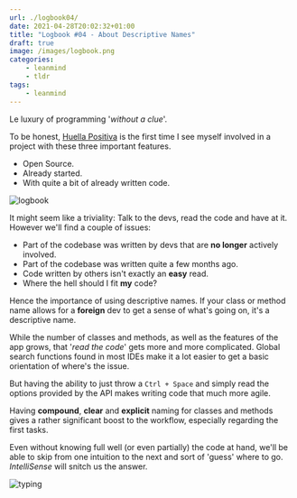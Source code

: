 ```yaml
---
url: ./logbook04/
date: 2021-04-28T20:02:32+01:00
title: "Logbook #04 - About Descriptive Names"
draft: true
image: /images/logbook.png
categories:
    - leanmind
    - tldr
tags:
    - leanmind
---
```


Le luxury of programming '_without a clue_'.

<!--more-->

To be honest, [Huella Positiva](https://github.com/ayudadigital/huelladigital-backend) is the first time I see myself involved in a project with these three important features.

-   Open Source.
-   Already started.
-   With quite a bit of already written code.

![logbook](../../../images/ship.gif)

It might seem like a triviality: Talk to the devs, read the code and have at it.
However we'll find a couple of issues:

-   Part of the codebase was written by devs that are **no longer** actively involved.
-   Part of the codebase was written quite a few months ago.
-   Code written by others isn't exactly an **easy** read.
-   Where the hell should I fit **my** code?

Hence the importance of using descriptive names.
If your class or method name allows for a **foreign** dev to get a sense of what's going on, it's a descriptive name.

While the number of classes and methods, as well as the features of the app grows, that '_read the code_' gets more and more complicated.
Global search functions found in most IDEs make it a lot easier to get a basic orientation of where's the issue.

But having the ability to just throw a `Ctrl + Space` and simply read the options provided by the API makes writing code that much more agile.

Having **compound**, **clear** and **explicit** naming for classes and methods gives a rather significant boost to the workflow, especially regarding the first tasks.

Even without knowing full well (or even partially) the code at hand, we'll be able to skip from one intuition to the next and sort of 'guess' where to go.
_IntelliSense_ will snitch us the answer.

![typing](../../../images/typing.gif)
